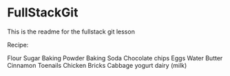 # FullStackGit

This is the readme for the fullstack git lesson

Recipe:

Flour
Sugar
Baking Powder
Baking Soda
Chocolate chips
Eggs
Water
Butter
Cinnamon
Toenails
Chicken
Bricks
Cabbage
yogurt
dairy (milk)
